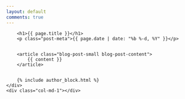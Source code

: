 ```yaml
---
layout: default
comments: true
---
```

<div class="row">
	<div class="col-md-1"></div>
	<div class="col-md-10">

	  	
	    <h1>{{ page.title }}</h1>
	    <p class="post-meta">{{ page.date | date: "%b %-d, %Y" }}</p>

	   
	  	<article class="blog-post-small blog-post-content">
	    	{{ content }}
	  	</article>
	  	
	  	
	  	{% include author_block.html %}
	</div>
	<div class="col-md-1"></div>
</div>